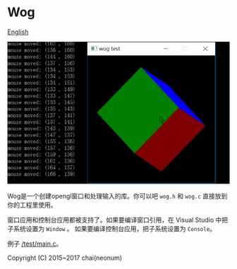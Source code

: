 # Wog    

[English](/README.md)   

![/doc/screenshot/a.gif](/doc/screenshot/a.gif)    

Wog是一个创建opengl窗口和处理输入的库。你可以吧 `wog.h` 和 `wog.c` 直接放到你的工程里使用。   

窗口应用和控制台应用都被支持了。如果要编译窗口引用，在 Visual Studio 中把子系统设置为 `Window` 。
如果要编译控制台应用，把子系统设置为 `Console`。


例子 [/test/main.c](/test/main.c)。    

Copyright (C) 2015~2017 chai(neonum)